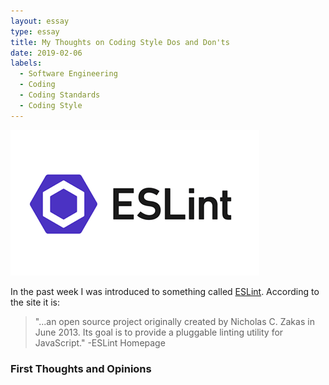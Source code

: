 ```yaml
---
layout: essay
type: essay
title: My Thoughts on Coding Style Dos and Don'ts
date: 2019-02-06
labels:
  - Software Engineering
  - Coding
  - Coding Standards
  - Coding Style
---
```


<img class="ui medium left floated rounded image" src="../images/eslint.png">

In the past week I was introduced to something called [ESLint](https://stackoverflow.com/questions/54323086/changing-javascript-functions-parameter-value-using-arguments-array-not-working). According to the site it is:

<blockquote> "...an open source project originally created by Nicholas C. Zakas in June 2013. Its goal is to provide a pluggable linting utility for JavaScript." -ESLint Homepage
</blockquote>

### First Thoughts and Opinions
